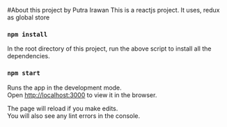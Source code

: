 #About this project
by Putra Irawan
This is a reactjs project. It uses, redux as global store

### `npm install`
In the root directory of this project, run the above script to install all the dependencies.
### `npm start`

Runs the app in the development mode.<br>
Open [http://localhost:3000](http://localhost:3000) to view it in the browser.

The page will reload if you make edits.<br>
You will also see any lint errors in the console.


